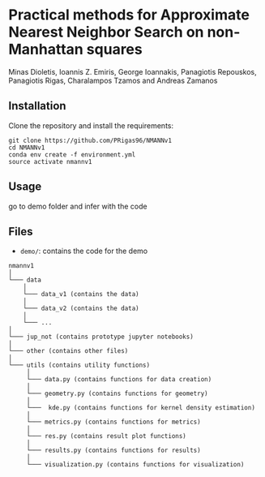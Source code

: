 # Practical methods for Approximate Nearest Neighbor Search on non-Manhattan squares

Minas Dioletis, Ioannis Z. Emiris, George Ioannakis, Panagiotis Repouskos, Panagiotis Rigas, Charalampos Tzamos and Andreas Zamanos

## Installation

Clone the repository and install the requirements:

```
git clone https://github.com/PRigas96/NMANNv1
cd NMANNv1
conda env create -f environment.yml
source activate nmannv1
```

## Usage

go to demo folder and infer with the code

## Files

- `demo/`: contains the code for the demo

```
nmannv1
│
└─── data
    │
    └─── data_v1 (contains the data)
    │
    └─── data_v2 (contains the data)
    │
    └─── ...
│
└─── jup_not (contains prototype jupyter notebooks)
│
└─── other (contains other files)
│
└─── utils (contains utility functions)
     │
     └─── data.py (contains functions for data creation)
     │
     └─── geometry.py (contains functions for geometry)
     │
     └───  kde.py (contains functions for kernel density estimation)
     │
     └─── metrics.py (contains functions for metrics)
     │
     └─── res.py (contains result plot functions)
     │
     └─── results.py (contains functions for results)
     │
     └─── visualization.py (contains functions for visualization)
```
